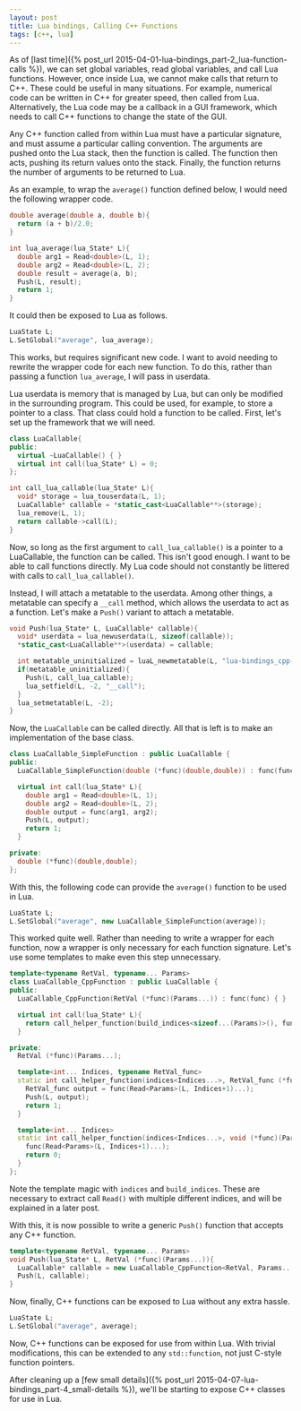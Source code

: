 ```yaml
---
layout: post
title: Lua bindings, Calling C++ Functions
tags: [c++, lua]
---
```


As of [last time]({% post_url 2015-04-01-lua-bindings_part-2_lua-function-calls %}),
  we can set global variables, read global variables, and call Lua functions.
However, once inside Lua, we cannot make calls that return to C++.
These could be useful in many situations.
For example, numerical code can be written in C++ for greater speed,
  then called from Lua.
Alternatively, the Lua code may be a callback in a GUI framework,
  which needs to call C++ functions to change the state of the GUI.

Any C++ function called from within Lua must have a particular signature,
  and must assume a particular calling convention.
The arguments are pushed onto the Lua stack,
  then the function is called.
The function then acts, pushing its return values onto the stack.
Finally, the function returns the number of arguments to be returned to Lua.


As an example, to wrap the `average()` function defined below,
  I would need the following wrapper code.

```c++
double average(double a, double b){
  return (a + b)/2.0;
}

int lua_average(lua_State* L){
  double arg1 = Read<double>(L, 1);
  double arg2 = Read<double>(L, 2);
  double result = average(a, b);
  Push(L, result);
  return 1;
}
```

It could then be exposed to Lua as follows.

```c++
LuaState L;
L.SetGlobal("average", lua_average);
```

This works, but requires significant new code.
I want to avoid needing to rewrite the wrapper code for each new function.
To do this, rather than passing a function `lua_average`, I will pass in userdata.

Lua userdata is memory that is managed by Lua, but can only be modified in the surrounding program.
This could be used, for example, to store a pointer to a class.
That class could hold a function to be called.
First, let's set up the framework that we will need.

```c++
class LuaCallable{
public:
  virtual ~LuaCallable() { }
  virtual int call(lua_State* L) = 0;
};

int call_lua_callable(lua_State* L){
  void* storage = lua_touserdata(L, 1);
  LuaCallable* callable = *static_cast<LuaCallable**>(storage);
  lua_remove(L, 1);
  return callable->call(L);
}
```

Now, so long as the first argument to `call_lua_callable()` is a pointer to a LuaCallable,
  the function can be called.
This isn't good enough.
I want to be able to call functions directly.
My Lua code should not constantly be littered with calls to `call_lua_callable()`.

Instead, I will attach a metatable to the userdata.
Among other things, a metatable can specify a `__call` method,
  which allows the userdata to act as a function.
Let's make a `Push()` variant to attach a metatable.

```c++
void Push(lua_State* L, LuaCallable* callable){
  void* userdata = lua_newuserdata(L, sizeof(callable));
  *static_cast<LuaCallable**>(userdata) = callable;

  int metatable_uninitialized = luaL_newmetatable(L, "lua-bindings_cpp-function");
  if(metatable_uninitialized){
    Push(L, call_lua_callable);
    lua_setfield(L, -2, "__call");
  }
  lua_setmetatable(L, -2);
}
```

Now, the `LuaCallable` can be called directly.
All that is left is to make an implementation of the base class.

```c++
class LuaCallable_SimpleFunction : public LuaCallable {
public:
  LuaCallable_SimpleFunction(double (*func)(double,double)) : func(func) { }

  virtual int call(lua_State* L){
    double arg1 = Read<double>(L, 1);
    double arg2 = Read<double>(L, 2);
    double output = func(arg1, arg2);
    Push(L, output);
    return 1;
  }

private:
  double (*func)(double,double);
};
```

With this, the following code can provide the `average()` function to be used in Lua.

```c++
LuaState L;
L.SetGlobal("average", new LuaCallable_SimpleFunction(average));
```

This worked quite well.
Rather than needing to write a wrapper for each function,
  now a wrapper is only necessary for each function signature.
Let's use some templates to make even this step unnecessary.

```c++
template<typename RetVal, typename... Params>
class LuaCallable_CppFunction : public LuaCallable {
public:
  LuaCallable_CppFunction(RetVal (*func)(Params...)) : func(func) { }

  virtual int call(lua_State* L){
    return call_helper_function(build_indices<sizeof...(Params)>(), func, L);
  }

private:
  RetVal (*func)(Params...);

  template<int... Indices, typename RetVal_func>
  static int call_helper_function(indices<Indices...>, RetVal_func (*func)(Params...), lua_State* L){
    RetVal_func output = func(Read<Params>(L, Indices+1)...);
    Push(L, output);
    return 1;
  }

  template<int... Indices>
  static int call_helper_function(indices<Indices...>, void (*func)(Params...), lua_State* L){
    func(Read<Params>(L, Indices+1)...);
    return 0;
  }
};
```

Note the template magic with `indices` and `build_indices`.
These are necessary to extract call `Read()` with multiple different indices,
  and will be explained in a later post.

With this, it is now possible to write a generic `Push()` function that accepts any C++ function.

```c++
template<typename RetVal, typename... Params>
void Push(lua_State* L, RetVal (*func)(Params...)){
  LuaCallable* callable = new LuaCallable_CppFunction<RetVal, Params...>(func);
  Push(L, callable);
}
```

Now, finally, C++ functions can be exposed to Lua without any extra hassle.

```c++
LuaState L;
L.SetGlobal("average", average);
```

Now, C++ functions can be exposed for use from within Lua.
With trivial modifications, this can be extended to any `std::function`,
  not just C-style function pointers.

After cleaning up a [few small details]({% post_url 2015-04-07-lua-bindings_part-4_small-details %}),
  we'll be starting to expose C++ classes for use in Lua.